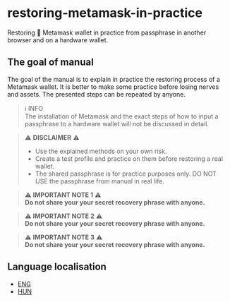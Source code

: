 # restoring-metamask-in-practice
Restoring 🦊 Metamask wallet in practice from passphrase in another browser and on a hardware wallet. 

## The goal of manual
The goal of the manual is to explain in practice the restoring process of a Metamask wallet. It is better to make some practice before losing nerves and assets. The presented steps can be repeated by anyone. 

> ℹ️ INFO <br>The installation of Metamask and the exact steps of how to input a passphrase to a hardware wallet will not be discussed in detail. 

>⚠️ **DISCLAIMER** ⚠️
>- Use the explained methods on your own risk.
>- Create a test profile and practice on them before restoring a real wallet.
>- The shared passphrase is for practice purposes only. DO NOT USE the passphrase from manual in real life.

> ⚠️ **IMPORTANT NOTE 1** ⚠️<br> **Do not share your your secret recovery phrase with anyone.**

> ⚠️ **IMPORTANT NOTE 2** ⚠️<br> **Do not share your your secret recovery phrase with anyone.**

> ⚠️ **IMPORTANT NOTE 3** ⚠️<br> **Do not share your your secret recovery phrase with anyone.**
## Language localisation

- [ENG](localisation/ENG.md)
- [HUN](localisation/HUN.md)